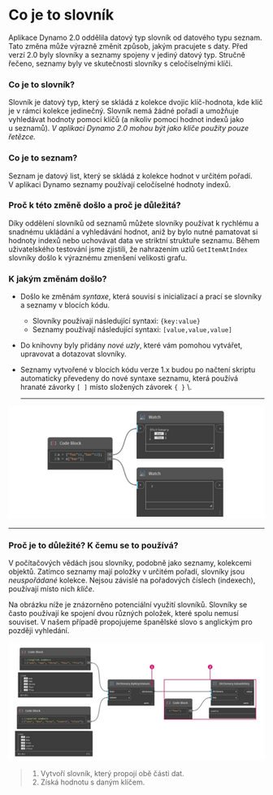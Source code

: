 # Co je to slovník

Aplikace Dynamo 2.0 oddělila datový typ slovník od datového typu seznam. Tato změna může výrazně změnit způsob, jakým pracujete s daty. Před verzí 2.0 byly slovníky a seznamy spojeny v jediný datový typ. Stručně řečeno, seznamy byly ve skutečnosti slovníky s celočíselnými klíči.

### **Co je to slovník?**

Slovník je datový typ, který se skládá z kolekce dvojic klíč-hodnota, kde klíč je v rámci kolekce jedinečný. Slovník nemá žádné pořadí a umožňuje vyhledávat hodnoty pomocí klíčů (a nikoliv pomocí hodnot indexů jako u seznamů). _V aplikaci Dynamo 2.0 mohou být jako klíče použity pouze řetězce._

### **Co je to seznam?**

Seznam je datový list, který se skládá z kolekce hodnot v určitém pořadí. V aplikaci Dynamo seznamy používají celočíselné hodnoty indexů.

### **Proč k této změně došlo a proč je důležitá?**

Díky oddělení slovníků od seznamů můžete slovníky používat k rychlému a snadnému ukládání a vyhledávání hodnot, aniž by bylo nutné pamatovat si hodnoty indexů nebo uchovávat data ve striktní struktuře seznamu. Během uživatelského testování jsme zjistili, že nahrazením uzlů `GetItemAtIndex` slovníky došlo k výraznému zmenšení velikosti grafu.

### **K jakým změnám došlo?**

* Došlo ke změnám _syntaxe_, která souvisí s inicializací a prací se slovníky a seznamy v blocích kódu.
  * Slovníky používají následující syntaxi: `{key:value}`
  * Seznamy používají následující syntaxi: `[value,value,value]`
* Do knihovny byly přidány _nové uzly_, které vám pomohou vytvářet, upravovat a dotazovat slovníky.
*   Seznamy vytvořené v blocích kódu verze 1.x budou po načtení skriptu automaticky převedeny do nové syntaxe seznamu, která používá hranaté závorky `[ ]` místo složených závorek `{ }` \\.

    ***

![](<../images/5-5/1/what is a dictionary - what are the changes (1) (4).jpg>)

***

### **Proč je to důležité? K čemu se to používá?**

V počítačových vědách jsou slovníky, podobně jako seznamy, kolekcemi objektů. Zatímco seznamy mají položky v určitém pořadí, slovníky jsou _neuspořádané_ kolekce. Nejsou závislé na pořadových číslech (indexech), používají místo nich _klíče_.

Na obrázku níže je znázorněno potenciální využití slovníků. Slovníky se často používají ke spojení dvou různých položek, které spolu nemusí souviset. V našem případě propojujeme španělské slovo s anglickým pro později vyhledání.

![](../images/5-5/1/whatisadictionary-whatwouldyouusethesefor.jpg)

> 1. Vytvoří slovník, který propojí obě části dat.
> 2. Získá hodnotu s daným klíčem.
